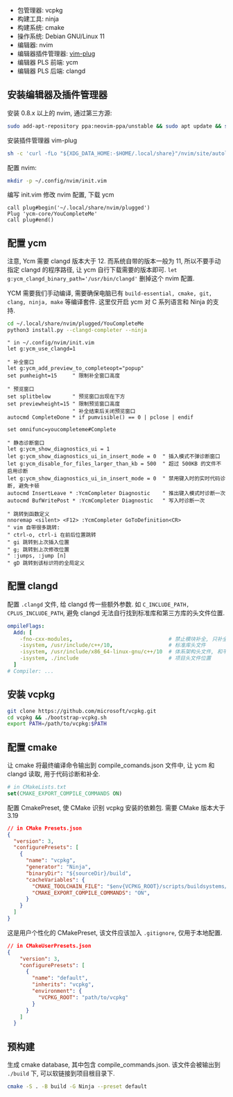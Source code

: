 
- 包管理器: vcpkg
- 构建工具: ninja
- 构建系统: cmake
- 操作系统: Debian GNU/Linux 11
- 编辑器: nvim
- 编辑器插件管理器: [vim-plug](https://github.com/junegunn/vim-plug)
- 编辑器 PLS 前端: ycm
- 编辑器 PLS 后端: clangd

## 安装编辑器及插件管理器

安装 0.8.x 以上的 nvim, 通过第三方源:
```bash
sudo add-apt-repository ppa:neovim-ppa/unstable && sudo apt update && sudo apt install neovim
```

安装插件管理器 vim-plug
```bash
sh -c 'curl -fLo "${XDG_DATA_HOME:-$HOME/.local/share}"/nvim/site/autoload/plug.vim --create-dirs https://raw.githubusercontent.com/junegunn/vim-plug/master/plug.vim'

```

配置 nvim:
```bash
mkdir -p ~/.config/nvim/init.vim
```

编写 init.vim 修改 nvim 配置, 下载 ycm

```vim
call plug#begin('~/.local/share/nvim/plugged')
Plug 'ycm-core/YouCompleteMe'
call plug#end()
```

## 配置 ycm

注意, Ycm 需要 clangd 版本大于 12. 而系统自带的版本一般为 11, 所以不要手动指定 clangd 的程序路径, 让 ycm 自行下载需要的版本即可.
`let g:ycm_clangd_binary_path='/usr/bin/clangd'` 删掉这个 nvim 配置.

YCM 需要我们手动编译, 需要确保电脑已有 `build-essential, cmake, git, clang, ninja, make` 等编译套件. 这里仅开启 ycm 对 C 系列语言和 Ninja 的支持.

```bash
cd ~/.local/share/nvim/plugged/YouCompleteMe
python3 install.py --clangd-completer --ninja
```


```vim
" in ~/.config/nvim/init.vim
let g:ycm_use_clangd=1

" 补全窗口
let g:ycm_add_preview_to_completeopt="popup"
set pumheight=15     " 限制补全窗口高度

" 预览窗口
set splitbelow       " 预览窗口出现在下方
set previewheight=15 " 限制预览窗口高度
                     " 补全结束后关闭预览窗口
autocmd CompleteDone * if pumvisible() == 0 | pclose | endif 

set omnifunc=youcompleteme#Complete

" 静态诊断窗口
let g:ycm_show_diagnostics_ui = 1
let g:ycm_show_diagnostics_ui_in_insert_mode = 0  " 插入模式不弹诊断窗口
let g:ycm_disable_for_files_larger_than_kb = 500  " 超过 500KB 的文件不启用诊断
let g:ycm_show_diagnostics_ui_in_insert_mode = 0  " 禁用键入时的实时代码诊断, 避免卡顿
autocmd InsertLeave * :YcmCompleter Diagnostic    " 推出键入模式时诊断一次
autocmd BufWritePost * :YcmCompleter Diagnostic   " 写入时诊断一次

" 跳转到函数定义
nnoremap <silent> <F12> :YcmCompleter GoToDefinition<CR>
" vim 自带很多跳转:
" ctrl-o, ctrl-i 在前后位置跳转
" gi 跳转到上次插入位置
" g; 跳转到上次修改位置
" :jumps, :jump [n]
" gD 跳转到该标识符的全局定义
```


## 配置 clangd

配置 `.clangd` 文件, 给 clangd 传一些额外参数. 如 `C_INCLUDE_PATH, CPLUS_INCLUDE_PATH`, 避免 clangd 无法自行找到标准库和第三方库的头文件位置.

```yaml
ompileFlags:
  Add: [
    -fno-cxx-modules,                               # 禁止模块补全, 只补全包含的头文件
    -isystem, /usr/include/c++/10,                  # 标准库头文件
    -isystem, /usr/include/x86_64-linux-gnu/c++/10  # 体系架构头文件, 和平台相关
    -isystem, ./include                             # 项目头文件位置
  ]
# Compiler: ...
```

## 安装 vcpkg

```bash
git clone https://github.com/microsoft/vcpkg.git
cd vcpkg && ./bootstrap-vcpkg.sh
export PATH=/path/to/vcpkg:$PATH
```

## 配置 cmake

让 cmake 将最终编译命令输出到 compile_comands.json 文件中, 让 ycm 和 clangd 读取, 用于代码诊断和补全.
```cmake
# in CMakeLists.txt
set(CMAKE_EXPORT_COMPILE_COMMANDS ON)
```

配置 CmakePreset, 使 CMake 识别 vcpkg 安装的依赖包. 需要 CMake 版本大于 3.19

```json
// in CMake Presets.json
{
  "version": 3,
  "configurePresets": [
    {
      "name": "vcpkg",
      "generator": "Ninja",
      "binaryDir": "${sourceDir}/build",
      "cacheVariables": {
        "CMAKE_TOOLCHAIN_FILE": "$env{VCPKG_ROOT}/scripts/buildsystems/vcpkg.cmake",
        "CMAKE_EXPORT_COMPILE_COMMANDS": "ON",
      }
    }
  ]
}
```

这是用户个性化的 CMakePreset, 该文件应该加入 `.gitignore`, 仅用于本地配置.
```json
// in CMakeUserPresets.json
{
    "version": 3,
    "configurePresets": [
      {
        "name": "default",
        "inherits": "vcpkg",
        "environment": {
          "VCPKG_ROOT": "path/to/vcpkg"
        }
      }
    ]
  }
```

## 预构建

生成 cmake database, 其中包含 compile_commands.json. 该文件会被输出到 `./build` 下, 可以软链接到项目根目录下.
```bash
cmake -S . -B build -G Ninja --preset default 
```